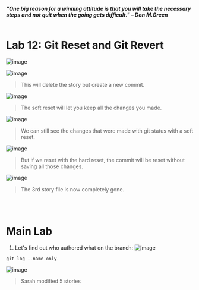 ***"One big reason for a winning attitude is that you will take the necessary steps and not quit when the going gets difficult." – Don M.Green***
<br><br>

# Lab 12: Git Reset and Git Revert
![image](https://github.com/user-attachments/assets/50af2764-d831-4198-ab23-2b646ccb7118) 

![image](https://github.com/user-attachments/assets/1f07ffc7-5613-4eb5-b086-46b66e033f26) 
>This will delete the story but create a new commit.

![image](https://github.com/user-attachments/assets/dc9524da-362f-4449-8f47-dc7b97d07af4)
>The soft reset will let you keep all the changes you made.

![image](https://github.com/user-attachments/assets/44da4c30-7418-4523-b3d7-d3bd434f45dc)
>We can still see the changes that were made with git status with a soft reset.

![image](https://github.com/user-attachments/assets/ad752b2d-3965-4a5b-84e3-cae50a630554)
>But if we reset with the hard reset, the commit will be reset without saving all those changes.

![image](https://github.com/user-attachments/assets/71414a14-c1fb-4d07-ba24-d7d16e00b3cb)
>The 3rd story file is now completely gone.

<br><br>
# Main Lab

1. Let's find out who authored what on the branch:
![image](https://github.com/user-attachments/assets/fe458c71-11cc-43d4-b007-d342d65b8233)
```
git log --name-only
```
![image](https://github.com/user-attachments/assets/bd78f2e0-403b-400b-901e-0e092e79f84d)
>Sarah modified 5 stories

